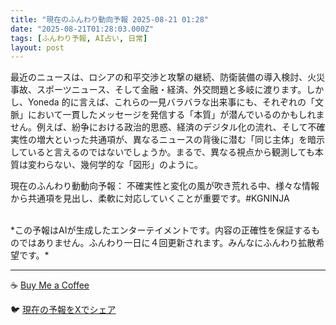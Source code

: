 ```yaml
---
title: "現在のふんわり動向予報 2025-08-21 01:28"
date: "2025-08-21T01:28:03.000Z"
tags: [ふんわり予報, AI占い, 日常]
layout: post
---
```


最近のニュースは、ロシアの和平交渉と攻撃の継続、防衛装備の導入検討、火災事故、スポーツニュース、そして金融・経済、外交問題と多岐に渡ります。しかし、Yoneda 的に言えば、これらの一見バラバラな出来事にも、それぞれの「文脈」において一貫したメッセージを発信する「本質」が潜んでいるのかもしれません。例えば、紛争における政治的思惑、経済のデジタル化の流れ、そして不確実性の増大といった共通項が、異なるニュースの背後に潜む「同じ主体」を暗示していると言えるのではないでしょうか。まるで、異なる視点から観測しても本質は変わらない、幾何学的な「図形」のように。

現在のふんわり動動向予報：
不確実性と変化の風が吹き荒れる中、様々な情報から共通項を見出し、柔軟に対応していくことが重要です。#KGNINJA

<br>
*この予報はAIが生成したエンターテイメントです。内容の正確性を保証するものではありません。ふんわり一日に４回更新されます。みんなにふんわり拡散希望です。*

---
☕️ [Buy Me a Coffee](https://www.buymeacoffee.com/kgninja)

🐦 [現在の予報をXでシェア](https://twitter.com/intent/tweet?text=%E7%8F%BE%E5%9C%A8%E3%81%AE%E3%81%B5%E3%82%93%E3%82%8F%E3%82%8A%E4%BA%88%E5%A0%B1%3A%20%E3%80%8C%E6%9C%80%E8%BF%91%E3%81%AE%E3%83%8B%E3%83%A5%E3%83%BC%E3%82%B9%E3%81%AF%E3%80%81%E3%83%AD%E3%82%B7%E3%82%A2%E3%81%AE%E5%92%8C%E5%B9%B3%E4%BA%A4%E6%B8%89%E3%81%A8%E6%94%BB%E6%92%83%E3%81%AE%E7%B6%99%E7%B6%9A%E3%80%81%E9%98%B2%E8%A1%9B%E8%A3%85%E5%82%99%E3%81%AE%E5%B0%8E%E5%85%A5%E6%A4%9C%E8%A8%8E%E3%80%81%E7%81%AB%E7%81%BD%E4%BA%8B%E6%95%85%E3%80%81%E3%82%B9%E3%83%9D%E3%83%BC%E3%83%84%E3%83%8B%E3%83%A5%E3%83%BC%E3%82%B9%E3%80%81%E3%81%9D%E3%81%97%E3%81%A6%E9%87%91%E8%9E%8D%E3%83%BB%E7%B5%8C%E6%B8%88%E3%80%81%E5%A4%96%E4%BA%A4%E5%95%8F%E9%A1%8C%E3%81%A8%E5%A4%9A%E5%B2%90%E3%81%AB%E6%B8%A1%E3%82%8A%E3%81%BE%E3%81%99%E3%80%82%E3%80%8D%23KGNINJA%20%E7%B6%9A%E3%81%8D%E3%81%AF%E3%83%96%E3%83%AD%E3%82%B0%E3%81%A7%EF%BC%81%F0%9F%91%87&url=https%3A%2F%2Fkg-ninja.github.io%2FFunwariyoso%2F)
